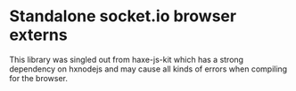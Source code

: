 # Standalone socket.io browser externs

This library was singled out from haxe-js-kit which has a strong dependency on hxnodejs and may cause all kinds of errors when compiling for the browser.